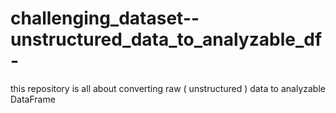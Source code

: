# challenging_dataset--unstructured_data_to_analyzable_df-
this repository is all about converting raw ( unstructured ) data to analyzable DataFrame
